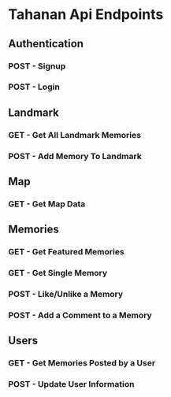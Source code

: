 # Tahanan Api Endpoints

## Authentication
### POST - Signup

### POST - Login

## Landmark
### GET - Get All Landmark Memories

### POST - Add Memory To Landmark

## Map
### GET - Get Map Data

## Memories
### GET - Get Featured Memories

### GET - Get Single Memory

### POST - Like/Unlike a Memory

### POST - Add a Comment to a Memory

## Users
### GET - Get Memories Posted by a User

### POST - Update User Information
